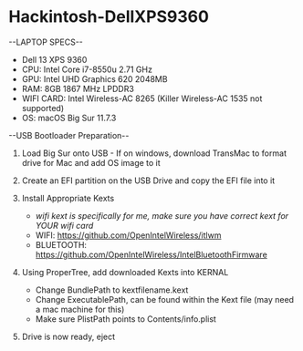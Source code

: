 # Hackintosh-DellXPS9360
--LAPTOP SPECS--
- Dell 13 XPS 9360
- CPU: Intel Core i7-8550u 2.71 GHz
- GPU: Intel UHD Graphics 620 2048MB
- RAM: 8GB 1867 MHz LPDDR3
- WIFI CARD: Intel Wireless-AC 8265 (Killer Wireless-AC 1535 not supported)
- OS: macOS Big Sur 11.7.3

--USB Bootloader Preparation--
  1) Load Big Sur onto USB
    - If on windows, download TransMac to format drive for Mac and add OS image to it
  2) Create an EFI partition on the USB Drive and copy the EFI file into it
  3) Install Appropriate Kexts
      - *wifi kext is specifically for me, make sure you have correct kext for YOUR wifi card*
      - WIFI: https://github.com/OpenIntelWireless/itlwm
      - BLUETOOTH: https://github.com/OpenIntelWireless/IntelBluetoothFirmware

4) Using ProperTree, add downloaded Kexts into KERNAL
    - Change BundlePath to kextfilename.kext
    - Change ExecutablePath, can be found within the Kext file (may need a mac machine for this)
    - Make sure PlistPath points to Contents/info.plist
  5) Drive is now ready, eject


